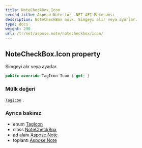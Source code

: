 ```yaml
---
title: NoteCheckBox.Icon
second_title: Aspose.Note for .NET API Referansı
description: NoteCheckBox mülk. Simgeyi alır veya ayarlar.
type: docs
weight: 290
url: /tr/net/aspose.note/notecheckbox/icon/
---
```

## NoteCheckBox.Icon property

Simgeyi alır veya ayarlar.

```csharp
public override TagIcon Icon { get; }
```

### Mülk değeri

[`TagIcon`](../../tagicon/) .

### Ayrıca bakınız

* enum [TagIcon](../../tagicon/)
* class [NoteCheckBox](../)
* ad alanı [Aspose.Note](../../notecheckbox/)
* toplantı [Aspose.Note](../../../)


